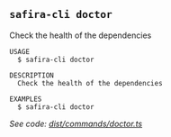 <!-- order:15 -->
<!-- PLEASE! Don't edit this file, auto generated! -->

## `safira-cli doctor`

Check the health of the dependencies

```
USAGE
  $ safira-cli doctor

DESCRIPTION
  Check the health of the dependencies

EXAMPLES
  $ safira-cli doctor
```

_See code: [dist/commands/doctor.ts](https://github.com/vfipaas/safira-cli/blob/v0.4.0/dist/commands/doctor.ts)_
